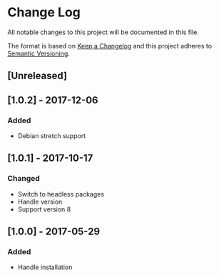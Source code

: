 # Change Log
All notable changes to this project will be documented in this file.

The format is based on [Keep a Changelog](http://keepachangelog.com/)
and this project adheres to [Semantic Versioning](http://semver.org/).

## [Unreleased]

## [1.0.2] - 2017-12-06
### Added
- Debian stretch support

## [1.0.1] - 2017-10-17
### Changed
- Switch to headless packages
- Handle version
- Support version 8

## [1.0.0] - 2017-05-29
### Added
- Handle installation
